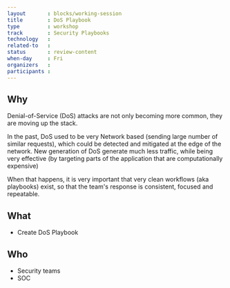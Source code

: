 ```yaml
---
layout       : blocks/working-session
title        : DoS Playbook
type         : workshop
track        : Security Playbooks
technology   :
related-to   :
status       : review-content
when-day     : Fri
organizers   :
participants :
---
```


## Why

Denial-of-Service (DoS) attacks are not only becoming more common, they are moving up the stack.

In the past, DoS used to be very Network based (sending large number of similar requests), which could be detected and
    mitigated at the edge of the network. New generation of DoS generate much less traffic, while being very effective (by
    targeting parts of the application that are computationally expensive)

When that happens, it is very important that very clean workflows (aka playbooks) exist, so that the team's response
    is consistent, focused and repeatable.

## What

 - Create DoS Playbook

## Who

 - Security teams
 - SOC
